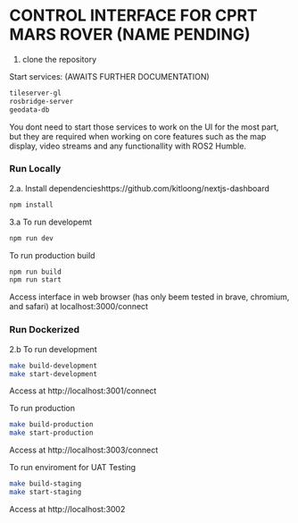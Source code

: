 # CONTROL INTERFACE FOR CPRT MARS ROVER (NAME PENDING)

1. clone the repository

Start services: (AWAITS FURTHER DOCUMENTATION)
```bash
tileserver-gl
rosbridge-server
geodata-db
```

You dont need to start those services to work on the UI for the most part, but they are 
required when working on core features such as the map display, video streams and any functionallity with
ROS2 Humble.

### Run Locally

2.a. Install dependencieshttps://github.com/kitloong/nextjs-dashboard
```bash
npm install
```
3.a To run developemt
```bash
npm run dev
```
To run production build
```bash
npm run build
npm run start
```

Access interface in web browser (has only beem tested in brave, chromium, and safari) at 
localhost:3000/connect


### Run Dockerized

2.b To run development
```bash
make build-development
make start-development
```
Access at http://localhost:3001/connect

To run production
```bash
make build-production
make start-production
```

Access at http://localhost:3003/connect

To run enviroment for UAT Testing
```bash
make build-staging
make start-staging
```

Access at http://localhost:3002
